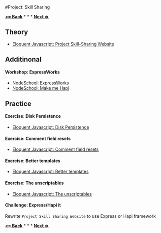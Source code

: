#Project: Skill Sharing

**[<= Back](../../00-learn-nodejs-basic/learn-nodejs-basics.md)**		*	*	*	**[Next =>](../../04-code-organization.md)**

## Theory

* [Eloquent Javascript: Project Skill-Sharing Website](http://eloquentjavascript.net/21_skillsharing.html)

## Additinonal

#### Workshop: ExpressWorks

* [NodeSchool: ExpressWorks](https://github.com/azat-co/expressworks)
* [NodeSchool: Make me Hapi](https://github.com/hapijs/makemehapi)


##  Practice

#### Exercise: Disk Persistence

* [Eloquent Javascript: Disk Persistence](http://eloquentjavascript.net/21_skillsharing.html#h_QcUCZfnLE+)

#### Exercise: Comment field resets

* [Eloquent Javascript: Comment field resets](http://eloquentjavascript.net/21_skillsharing.html#h_oMIXw3b5pk)

#### Exercise: Better templates

* [Eloquent Javascript: Better templates](http://eloquentjavascript.net/21_skillsharing.html#h_mAO3w3FVBR)

#### Exercise: The unscriptables

* [Eloquent Javascript: The unscriptables](http://eloquentjavascript.net/21_skillsharing.html#h_V+TcFyuz/v)

#### Challenge: Express/Hapi it
 
Rewrite `Project Skill Sharing Website` to use Express or Hapi framework 


**[<= Back](../../00-learn-nodejs-basic/learn-nodejs-basics.md)**		*	*	*	**[Next =>](../../04-code-organization.md)**
